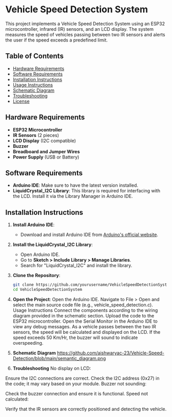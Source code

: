 # Vehicle Speed Detection System

This project implements a Vehicle Speed Detection System using an ESP32 microcontroller, infrared (IR) sensors, and an LCD display. The system measures the speed of vehicles passing between two IR sensors and alerts the user if the speed exceeds a predefined limit.

## Table of Contents
- [Hardware Requirements](#hardware-requirements)
- [Software Requirements](#software-requirements)
- [Installation Instructions](#installation-instructions)
- [Usage Instructions](#usage-instructions)
- [Schematic Diagram](#schematic-diagram)
- [Troubleshooting](#troubleshooting)
- [License](#license)

## Hardware Requirements
- **ESP32 Microcontroller**
- **IR Sensors** (2 pieces)
- **LCD Display** (I2C compatible)
- **Buzzer**
- **Breadboard and Jumper Wires**
- **Power Supply** (USB or Battery)

## Software Requirements
- **Arduino IDE**: Make sure to have the latest version installed.
- **LiquidCrystal_I2C Library**: This library is required for interfacing with the LCD. Install it via the Library Manager in Arduino IDE.

## Installation Instructions
1. **Install Arduino IDE**:
   - Download and install Arduino IDE from [Arduino's official website](https://www.arduino.cc/en/software).
  
2. **Install the LiquidCrystal_I2C Library**:
   - Open Arduino IDE.
   - Go to **Sketch > Include Library > Manage Libraries**.
   - Search for "LiquidCrystal_I2C" and install the library.

3. **Clone the Repository**:
   ```bash
   git clone https://github.com/yourusername/VehicleSpeedDetectionSystem.git
   cd VehicleSpeedDetectionSystem
   
4. **Open the Project**:
Open the Arduino IDE.
Navigate to File > Open and select the main source code file (e.g., vehicle_speed_detection.c).
Usage Instructions
Connect the components according to the wiring diagram provided in the schematic section.
Upload the code to the ESP32 microcontroller.
Open the Serial Monitor in the Arduino IDE to view any debug messages.
As a vehicle passes between the two IR sensors, the speed will be calculated and displayed on the LCD.
If the speed exceeds 50 Km/Hr, the buzzer will sound to indicate overspeeding.

6. **Schematic Diagram**
https://github.com/aishwaryac-23/Vehicle-Speed-Detection/blob/main/semantic_diagram.png

7. **Troubleshooting**
No display on LCD:

Ensure the I2C connections are correct.
Check the I2C address (0x27) in the code; it may vary based on your module.
Buzzer not sounding:

Check the buzzer connection and ensure it is functional.
Speed not calculated:

Verify that the IR sensors are correctly positioned and detecting the vehicle.
